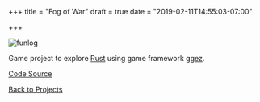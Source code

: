 +++
title = "Fog of War"
draft = true
date = "2019-02-11T14:55:03-07:00"

+++

![funlog](https://cdn.jsdelivr.net/gh/berto/fog-of-war@master/demo.gif)

Game project to explore [Rust](https://www.rust-lang.org/) using game framework [ggez](http://ggez.rs/).

[Code Source](https://github.com/berto/fog-of-war)

[Back to Projects](/projects)
